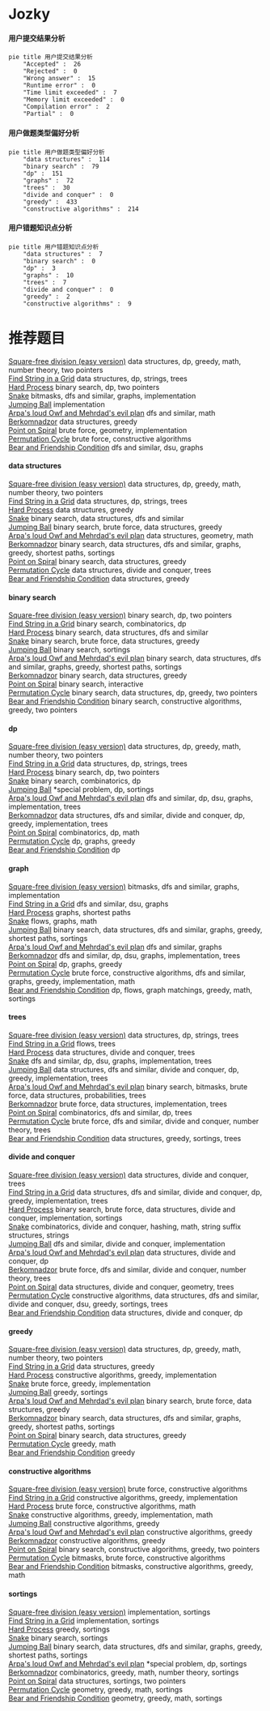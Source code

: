 # Jozky
<!-- tabs:start -->
#### **用户提交结果分析**

```mermaid
pie title 用户提交结果分析
    "Accepted" :  26
    "Rejected" :  0
    "Wrong answer" :  15
    "Runtime error" :  0
    "Time limit exceeded" :  7
    "Memory limit exceeded" :  0
    "Compilation error" :  2
    "Partial" :  0
```
#### **用户做题类型偏好分析**

```mermaid
pie title 用户做题类型偏好分析
    "data structures" :  114
    "binary search" :  79
    "dp" :  151
    "graphs" :  72
    "trees" :  30
    "divide and conquer" :  0
    "greedy" :  433
    "constructive algorithms" :  214
```
#### **用户错题知识点分析**

```mermaid
pie title 用户错题知识点分析
    "data structures" :  7
    "binary search" :  0
    "dp" :  3
    "graphs" :  10
    "trees" :  7
    "divide and conquer" :  0
    "greedy" :  2
    "constructive algorithms" :  9
```
<!-- tabs:end -->
# 推荐题目
[Square-free division (easy version)](http://codeforces.com/problemset/problem/1497/E1)		data structures,
                        dp,
                        greedy,
                        math,
                        number theory,
                        two pointers		  
[Find String in a Grid](http://codeforces.com/problemset/problem/1252/D)		data structures,
                        dp,
                        strings,
                        trees		  
[Hard Process](http://codeforces.com/problemset/problem/660/C)		binary search,
                        dp,
                        two pointers		  
[Snake](http://codeforces.com/problemset/problem/225/D)		bitmasks,
                        dfs and similar,
                        graphs,
                        implementation		  
[Jumping Ball](http://codeforces.com/problemset/problem/725/A)		implementation		  
[Arpa's loud Owf and Mehrdad's evil plan](http://codeforces.com/problemset/problem/741/A)		dfs and similar,
                        math		  
[Berkomnadzor](http://codeforces.com/problemset/problem/1070/B)		data structures,
                        greedy		  
[Point on Spiral](http://codeforces.com/problemset/problem/279/A)		brute force,
                        geometry,
                        implementation		  
[Permutation Cycle](http://codeforces.com/problemset/problem/932/C)		brute force,
                        constructive algorithms		  
[Bear and Friendship Condition](https://codeforces.com/contest/791/problem/B)		dfs and similar,
                        dsu,
                        graphs		  
<!-- tabs:start -->
#### **data structures**
[Square-free division (easy version)](http://codeforces.com/problemset/problem/1497/E1)		data structures,
                        dp,
                        greedy,
                        math,
                        number theory,
                        two pointers		  
[Find String in a Grid](http://codeforces.com/problemset/problem/1252/D)		data structures,
                        dp,
                        strings,
                        trees		  
[Hard Process](http://codeforces.com/problemset/problem/1070/B)		data structures,
                        greedy		  
[Snake](http://codeforces.com/problemset/problem/932/B)		binary search,
                        data structures,
                        dfs and similar		  
[Jumping Ball](http://codeforces.com/problemset/problem/1073/D)		binary search,
                        brute force,
                        data structures,
                        greedy		  
[Arpa's loud Owf and Mehrdad's evil plan](https://codeforces.com/contest/651/problem/C)		data structures,
                        geometry,
                        math		  
[Berkomnadzor](http://codeforces.com/problemset/problem/1307/D)		binary search,
                        data structures,
                        dfs and similar,
                        graphs,
                        greedy,
                        shortest paths,
                        sortings		  
[Point on Spiral](http://codeforces.com/problemset/problem/1251/E2)		binary search,
                        data structures,
                        greedy		  
[Permutation Cycle](http://codeforces.com/problemset/problem/342/E)		data structures,
                        divide and conquer,
                        trees		  
[Bear and Friendship Condition](http://codeforces.com/problemset/problem/671/E)		data structures,
                        greedy		  
#### **binary search**
[Square-free division (easy version)](http://codeforces.com/problemset/problem/660/C)		binary search,
                        dp,
                        two pointers		  
[Find String in a Grid](https://codeforces.com/contest/205/problem/C)		binary search,
                        combinatorics,
                        dp		  
[Hard Process](http://codeforces.com/problemset/problem/932/B)		binary search,
                        data structures,
                        dfs and similar		  
[Snake](http://codeforces.com/problemset/problem/1073/D)		binary search,
                        brute force,
                        data structures,
                        greedy		  
[Jumping Ball](http://codeforces.com/problemset/problem/1077/D)		binary search,
                        sortings		  
[Arpa's loud Owf and Mehrdad's evil plan](http://codeforces.com/problemset/problem/1307/D)		binary search,
                        data structures,
                        dfs and similar,
                        graphs,
                        greedy,
                        shortest paths,
                        sortings		  
[Berkomnadzor](http://codeforces.com/problemset/problem/1251/E2)		binary search,
                        data structures,
                        greedy		  
[Point on Spiral](http://codeforces.com/problemset/problem/1486/C1)		binary search,
                        interactive		  
[Permutation Cycle](http://codeforces.com/problemset/problem/1492/C)		binary search,
                        data structures,
                        dp,
                        greedy,
                        two pointers		  
[Bear and Friendship Condition](http://codeforces.com/problemset/problem/1463/D)		binary search,
                        constructive algorithms,
                        greedy,
                        two pointers		  
#### **dp**
[Square-free division (easy version)](http://codeforces.com/problemset/problem/1497/E1)		data structures,
                        dp,
                        greedy,
                        math,
                        number theory,
                        two pointers		  
[Find String in a Grid](http://codeforces.com/problemset/problem/1252/D)		data structures,
                        dp,
                        strings,
                        trees		  
[Hard Process](http://codeforces.com/problemset/problem/660/C)		binary search,
                        dp,
                        two pointers		  
[Snake](https://codeforces.com/contest/205/problem/C)		binary search,
                        combinatorics,
                        dp		  
[Jumping Ball](http://codeforces.com/problemset/problem/158/E)		*special problem,
                        dp,
                        sortings		  
[Arpa's loud Owf and Mehrdad's evil plan](https://codeforces.com/contest/764/problem/C)		dfs and similar,
                        dp,
                        dsu,
                        graphs,
                        implementation,
                        trees		  
[Berkomnadzor](http://codeforces.com/problemset/problem/1175/E)		data structures,
                        dfs and similar,
                        divide and conquer,
                        dp,
                        greedy,
                        implementation,
                        trees		  
[Point on Spiral](http://codeforces.com/problemset/problem/568/B)		combinatorics,
                        dp,
                        math		  
[Permutation Cycle](http://codeforces.com/problemset/problem/704/B)		dp,
                        graphs,
                        greedy		  
[Bear and Friendship Condition](http://codeforces.com/problemset/problem/933/A)		dp		  
#### **graph**
[Square-free division (easy version)](http://codeforces.com/problemset/problem/225/D)		bitmasks,
                        dfs and similar,
                        graphs,
                        implementation		  
[Find String in a Grid](https://codeforces.com/contest/791/problem/B)		dfs and similar,
                        dsu,
                        graphs		  
[Hard Process](http://codeforces.com/problemset/problem/241/E)		graphs,
                        shortest paths		  
[Snake](http://codeforces.com/problemset/problem/546/E)		flows,
                        graphs,
                        math		  
[Jumping Ball](http://codeforces.com/problemset/problem/1307/D)		binary search,
                        data structures,
                        dfs and similar,
                        graphs,
                        greedy,
                        shortest paths,
                        sortings		  
[Arpa's loud Owf and Mehrdad's evil plan](http://codeforces.com/problemset/problem/700/C)		dfs and similar,
                        graphs		  
[Berkomnadzor](https://codeforces.com/contest/764/problem/C)		dfs and similar,
                        dp,
                        dsu,
                        graphs,
                        implementation,
                        trees		  
[Point on Spiral](http://codeforces.com/problemset/problem/704/B)		dp,
                        graphs,
                        greedy		  
[Permutation Cycle](http://codeforces.com/problemset/problem/1487/C)		brute force,
                        constructive algorithms,
                        dfs and similar,
                        graphs,
                        greedy,
                        implementation,
                        math		  
[Bear and Friendship Condition](http://codeforces.com/problemset/problem/1437/C)		dp,
                        flows,
                        graph matchings,
                        greedy,
                        math,
                        sortings		  
#### **trees**
[Square-free division (easy version)](http://codeforces.com/problemset/problem/1252/D)		data structures,
                        dp,
                        strings,
                        trees		  
[Find String in a Grid](http://codeforces.com/problemset/problem/277/E)		flows,
                        trees		  
[Hard Process](http://codeforces.com/problemset/problem/342/E)		data structures,
                        divide and conquer,
                        trees		  
[Snake](https://codeforces.com/contest/764/problem/C)		dfs and similar,
                        dp,
                        dsu,
                        graphs,
                        implementation,
                        trees		  
[Jumping Ball](http://codeforces.com/problemset/problem/1175/E)		data structures,
                        dfs and similar,
                        divide and conquer,
                        dp,
                        greedy,
                        implementation,
                        trees		  
[Arpa's loud Owf and Mehrdad's evil plan](http://codeforces.com/problemset/problem/1479/D)		binary search,
                        bitmasks,
                        brute force,
                        data structures,
                        probabilities,
                        trees		  
[Berkomnadzor](http://codeforces.com/problemset/problem/1511/C)		brute force,
                        data structures,
                        implementation,
                        trees		  
[Point on Spiral](http://codeforces.com/problemset/problem/1499/F)		combinatorics,
                        dfs and similar,
                        dp,
                        trees		  
[Permutation Cycle](http://codeforces.com/problemset/problem/1491/E)		brute force,
                        dfs and similar,
                        divide and conquer,
                        number theory,
                        trees		  
[Bear and Friendship Condition](http://codeforces.com/problemset/problem/1466/D)		data structures,
                        greedy,
                        sortings,
                        trees		  
#### **divide and conquer**
[Square-free division (easy version)](http://codeforces.com/problemset/problem/342/E)		data structures,
                        divide and conquer,
                        trees		  
[Find String in a Grid](http://codeforces.com/problemset/problem/1175/E)		data structures,
                        dfs and similar,
                        divide and conquer,
                        dp,
                        greedy,
                        implementation,
                        trees		  
[Hard Process](http://codeforces.com/problemset/problem/1461/D)		binary search,
                        brute force,
                        data structures,
                        divide and conquer,
                        implementation,
                        sortings		  
[Snake](http://codeforces.com/problemset/problem/1466/G)		combinatorics,
                        divide and conquer,
                        hashing,
                        math,
                        string suffix structures,
                        strings		  
[Jumping Ball](http://codeforces.com/problemset/problem/1490/D)		dfs and similar,
                        divide and conquer,
                        implementation		  
[Arpa's loud Owf and Mehrdad's evil plan](https://codeforces.com/contest/1483/problem/C)		data structures,
                        divide and conquer,
                        dp		  
[Berkomnadzor](http://codeforces.com/problemset/problem/1491/E)		brute force,
                        dfs and similar,
                        divide and conquer,
                        number theory,
                        trees		  
[Point on Spiral](http://codeforces.com/problemset/problem/1303/G)		data structures,
                        divide and conquer,
                        geometry,
                        trees		  
[Permutation Cycle](http://codeforces.com/problemset/problem/1494/D)		constructive algorithms,
                        data structures,
                        dfs and similar,
                        divide and conquer,
                        dsu,
                        greedy,
                        sortings,
                        trees		  
[Bear and Friendship Condition](http://codeforces.com/problemset/problem/1482/E)		data structures,
                        divide and conquer,
                        dp		  
#### **greedy**
[Square-free division (easy version)](http://codeforces.com/problemset/problem/1497/E1)		data structures,
                        dp,
                        greedy,
                        math,
                        number theory,
                        two pointers		  
[Find String in a Grid](http://codeforces.com/problemset/problem/1070/B)		data structures,
                        greedy		  
[Hard Process](http://codeforces.com/problemset/problem/743/A)		constructive algorithms,
                        greedy,
                        implementation		  
[Snake](http://codeforces.com/problemset/problem/1249/C1)		brute force,
                        greedy,
                        implementation		  
[Jumping Ball](http://codeforces.com/problemset/problem/379/C)		greedy,
                        sortings		  
[Arpa's loud Owf and Mehrdad's evil plan](http://codeforces.com/problemset/problem/1073/D)		binary search,
                        brute force,
                        data structures,
                        greedy		  
[Berkomnadzor](http://codeforces.com/problemset/problem/1307/D)		binary search,
                        data structures,
                        dfs and similar,
                        graphs,
                        greedy,
                        shortest paths,
                        sortings		  
[Point on Spiral](http://codeforces.com/problemset/problem/1251/E2)		binary search,
                        data structures,
                        greedy		  
[Permutation Cycle](http://codeforces.com/problemset/problem/1195/A)		greedy,
                        math		  
[Bear and Friendship Condition](http://codeforces.com/problemset/problem/1249/D1)		greedy		  
#### **constructive algorithms**
[Square-free division (easy version)](http://codeforces.com/problemset/problem/932/C)		brute force,
                        constructive algorithms		  
[Find String in a Grid](http://codeforces.com/problemset/problem/743/A)		constructive algorithms,
                        greedy,
                        implementation		  
[Hard Process](http://codeforces.com/problemset/problem/1196/A)		brute force,
                        constructive algorithms,
                        math		  
[Snake](http://codeforces.com/problemset/problem/1329/A)		constructive algorithms,
                        greedy,
                        implementation,
                        math		  
[Jumping Ball](http://codeforces.com/problemset/problem/1097/E)		constructive algorithms,
                        greedy		  
[Arpa's loud Owf and Mehrdad's evil plan](http://codeforces.com/problemset/problem/1450/F)		constructive algorithms,
                        greedy		  
[Berkomnadzor](http://codeforces.com/problemset/problem/1493/A)		constructive algorithms,
                        greedy		  
[Point on Spiral](http://codeforces.com/problemset/problem/1463/D)		binary search,
                        constructive algorithms,
                        greedy,
                        two pointers		  
[Permutation Cycle](https://codeforces.com/contest/1456/problem/B)		bitmasks,
                        brute force,
                        constructive algorithms		  
[Bear and Friendship Condition](http://codeforces.com/problemset/problem/1492/D)		bitmasks,
                        constructive algorithms,
                        greedy,
                        math		  
#### **sortings**
[Square-free division (easy version)](http://codeforces.com/problemset/problem/845/A)		implementation,
                        sortings		  
[Find String in a Grid](http://codeforces.com/problemset/problem/12/B)		implementation,
                        sortings		  
[Hard Process](http://codeforces.com/problemset/problem/379/C)		greedy,
                        sortings		  
[Snake](http://codeforces.com/problemset/problem/1077/D)		binary search,
                        sortings		  
[Jumping Ball](http://codeforces.com/problemset/problem/1307/D)		binary search,
                        data structures,
                        dfs and similar,
                        graphs,
                        greedy,
                        shortest paths,
                        sortings		  
[Arpa's loud Owf and Mehrdad's evil plan](http://codeforces.com/problemset/problem/158/E)		*special problem,
                        dp,
                        sortings		  
[Berkomnadzor](https://codeforces.com/contest/841/problem/C)		combinatorics,
                        greedy,
                        math,
                        number theory,
                        sortings		  
[Point on Spiral](http://codeforces.com/problemset/problem/1396/D)		data structures,
                        sortings,
                        two pointers		  
[Permutation Cycle](https://codeforces.com/contest/1496/problem/C)		geometry,
                        greedy,
                        math,
                        sortings		  
[Bear and Friendship Condition](http://codeforces.com/problemset/problem/1495/A)		geometry,
                        greedy,
                        math,
                        sortings		  
<!-- tabs:end -->
